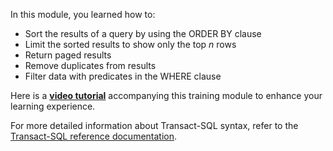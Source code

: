 In this module, you learned how to:

- Sort the results of a query by using the ORDER BY clause
- Limit the sorted results to show only the top *n* rows
- Return paged results
- Remove duplicates from results
- Filter data with predicates in the WHERE clause

Here is a **[video tutorial](/shows/programming-databases-with-t-sql-for-beginners/sort-and-filter-results-in-transact-sql-3-of-7-programming-databases-with-t-sql-for-beginners)** accompanying this training module to enhance your learning experience.

For more detailed information about Transact-SQL syntax, refer to the [Transact-SQL reference documentation](/sql/t-sql/language-reference).

